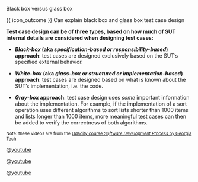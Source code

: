 <span id="title">Black box versus glass box</span>

<span id="prereqs"></span>

<span id="outcomes">{{ icon_outcome }} Can explain black box and glass box test case design</span>

<div id="body">

**Test case design can be of three types, based on how much of SUT internal details are considered when designing test cases:**

* **_Black-box_ (aka _specification-based or responsibility-based_) approach**: test cases are designed exclusively based on the SUT’s specified external behavior.

* **_White-box_ (aka _glass-box or structured or implementation-based_) approach**: test cases are designed based on what is known about the SUT’s implementation, i.e. the code.

* **_Gray-box_ approach**: test case design uses _some_ important information about the implementation. For example, if the implementation of a sort operation uses different algorithms to sort lists shorter than 1000 items and lists longer than 1000 items, more meaningful test cases can then be added to verify the correctness of both algorithms.


<panel type="seamless" header="{{ icon_video }} %%Black-box and white-box testing%%"> 

<sub>Note: these videos are from the [Udacity course _Software Development Process_ by Georgia Tech](https://www.udacity.com/course/software-development-process--ud805)</sub>

<tabs> 
  <tab header="{{ icon_video }} Black-box vs White-box testing">
 
@[youtube](jRwwb7iaRsU)

  </tab>
  <tab header="{{ icon_video }} Black-box testing example">
 
@[youtube](6pbB37nFUZw)

  </tab>
  <tab header="{{ icon_video }} White-box testing example">
 
@[youtube](KIAkoae6_jE)

  </tab>

</tabs>
</panel>

</div>

<div id="extras">
</div>

